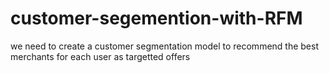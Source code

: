 # customer-segemention-with-RFM
we need to create a customer segmentation model to recommend the best merchants for each user as targetted offers
